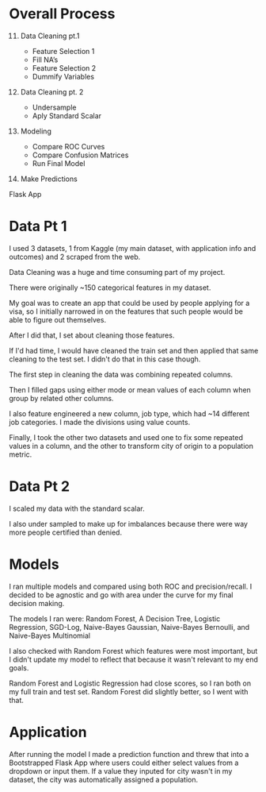 
# Overall Process
11. Data Cleaning pt.1
	+ Feature Selection 1
	+ Fill NA’s
	+ Feature Selection 2
	+ Dummify Variables

2. Data Cleaning pt. 2
	+ Undersample
	+ Aply Standard Scalar

3. Modeling
	+ Compare ROC Curves
	+ Compare Confusion Matrices
	+ Run Final Model

4. Make Predictions

Flask App

# Data Pt 1
I used 3 datasets, 1 from Kaggle (my main dataset, with application info and outcomes) and 2 scraped from the web.

Data Cleaning was a huge and time consuming part of my project.

There were originally ~150 categorical features in my dataset.

My goal was to create an app that could be used by people applying for a visa, so I initially narrowed in on the features that such people would be able to figure out themselves.

After I did that, I set about cleaning those features.

If I'd had time, I would have cleaned the train set and then applied that same cleaning to the test set. I didn't do that in this case though.

The first step in cleaning the data was combining repeated columns.

Then I filled gaps using either mode or mean values of each column when group by related other columns.

I also feature engineered a new column, job type, which had ~14 different job categories. I made the divisions using value counts. 

Finally, I took the other two datasets and used one to fix some repeated values in a column, and the other to transform city of origin to a population metric.

# Data Pt 2
I scaled my data with the standard scalar.

I also under sampled to make up for imbalances because there were way more people certified than denied.

# Models
I ran multiple models and compared using both ROC and precision/recall. I decided to be agnostic and go with area under the curve for my final decision making.

The models I ran were: 
Random Forest, A Decision Tree, Logistic Regression, SGD-Log, Naive-Bayes Gaussian, Naive-Bayes Bernoulli, and Naive-Bayes Multinomial

I also checked with Random Forest which features were most important, but I didn't update my model to reflect that because it wasn't relevant to my end goals.

Random Forest and Logistic Regression had close scores, so I ran both on my full train and test set. Random Forest did slightly better, so I went with that.

# Application
After running the model I made a prediction function and threw that into a Bootstrapped Flask App where users could either select values from a dropdown or input them. If a value they inputed for city wasn't in my dataset, the city was automatically assigned a population.